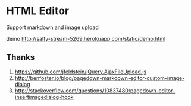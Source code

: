 HTML Editor
==============

Support markdown and image upload

demo <http://salty-stream-5269.herokuapp.com/static/demo.html>
## Thanks
1. <https://github.com/jfeldstein/jQuery.AjaxFileUpload.js>
2. <http://benfoster.io/blog/pagedown-markdown-editor-custom-image-dialog>
3. <http://stackoverflow.com/questions/10837480/pagedown-editor-insertimagedialog-hook>

